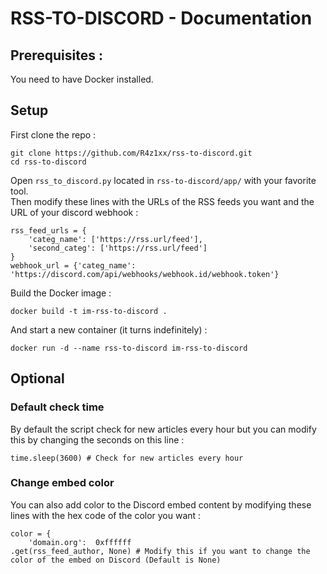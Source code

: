 # RSS-TO-DISCORD - Documentation

## Prerequisites :
You need to have Docker installed.

## Setup
First clone the repo :
```
git clone https://github.com/R4z1xx/rss-to-discord.git
cd rss-to-discord
```
Open ```rss_to_discord.py``` located in ```rss-to-discord/app/``` with your favorite tool. <br>
Then modify these lines with the URLs of the RSS feeds you want and the URL of your discord webhook :  
```
rss_feed_urls = {
    'categ_name': ['https://rss.url/feed'],
    'second_categ': ['https://rss.url/feed']
}
webhook_url = {'categ_name': 'https://discord.com/api/webhooks/webhook.id/webhook.token'}
```

Build the Docker image :
```
docker build -t im-rss-to-discord .
```
And start a new container (it turns indefinitely) : 
```
docker run -d --name rss-to-discord im-rss-to-discord
```

## Optional
### Default check time
By default the script check for new articles every hour but you can modify this by changing the seconds on this line : 
```
time.sleep(3600) # Check for new articles every hour
```

### Change embed color
You can also add color to the Discord embed content by modifying these lines with the hex code of the color you want : 
```
color = {
    'domain.org':  0xffffff
.get(rss_feed_author, None) # Modify this if you want to change the color of the embed on Discord (Default is None)
```
